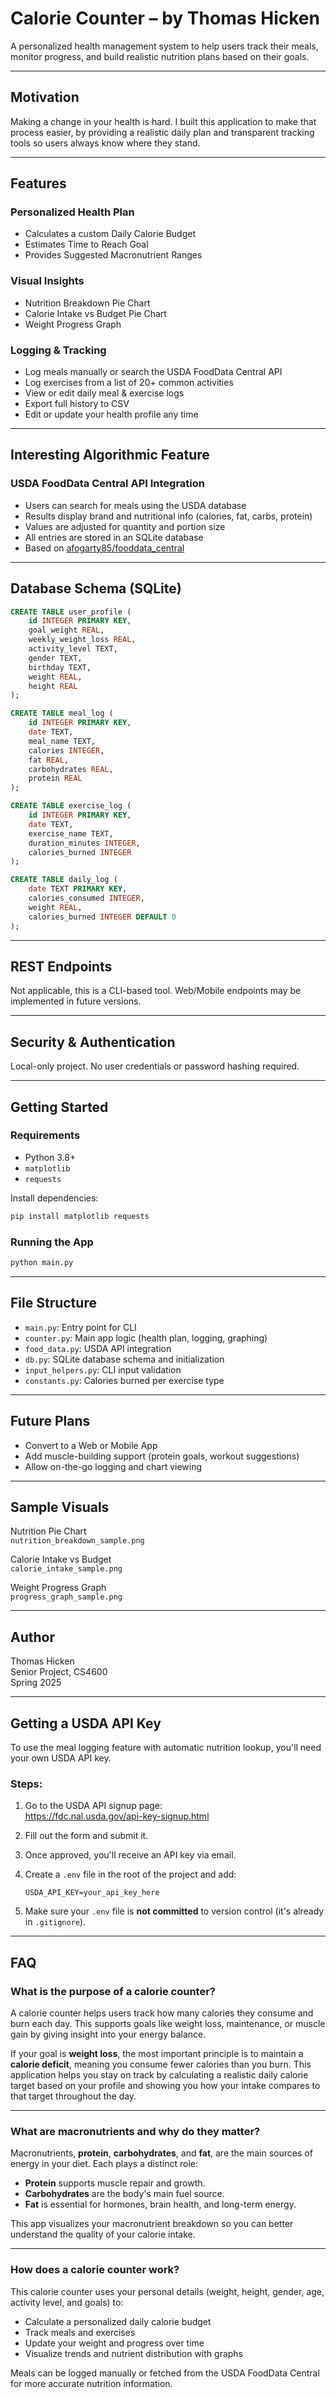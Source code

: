 # Calorie Counter – by Thomas Hicken

A personalized health management system to help users track their meals, monitor progress, and build realistic nutrition plans based on their goals.

---

## Motivation

Making a change in your health is hard. I built this application to make that process easier, by providing a realistic daily plan and transparent tracking tools so users always know where they stand.

---

## Features

### Personalized Health Plan
- Calculates a custom Daily Calorie Budget
- Estimates Time to Reach Goal
- Provides Suggested Macronutrient Ranges

### Visual Insights
- Nutrition Breakdown Pie Chart
- Calorie Intake vs Budget Pie Chart
- Weight Progress Graph

### Logging & Tracking
- Log meals manually or search the USDA FoodData Central API
- Log exercises from a list of 20+ common activities
- View or edit daily meal & exercise logs
- Export full history to CSV
- Edit or update your health profile any time

---

## Interesting Algorithmic Feature

### USDA FoodData Central API Integration
- Users can search for meals using the USDA database
- Results display brand and nutritional info (calories, fat, carbs, protein)
- Values are adjusted for quantity and portion size
- All entries are stored in an SQLite database
- Based on [afogarty85/fooddata_central](https://github.com/afogarty85/fooddata_central)

---

## Database Schema (SQLite)

```sql
CREATE TABLE user_profile (
    id INTEGER PRIMARY KEY,
    goal_weight REAL,
    weekly_weight_loss REAL,
    activity_level TEXT,
    gender TEXT,
    birthday TEXT,
    weight REAL,
    height REAL
);

CREATE TABLE meal_log (
    id INTEGER PRIMARY KEY,
    date TEXT,
    meal_name TEXT,
    calories INTEGER,
    fat REAL,
    carbohydrates REAL,
    protein REAL
);

CREATE TABLE exercise_log (
    id INTEGER PRIMARY KEY,
    date TEXT,
    exercise_name TEXT,
    duration_minutes INTEGER,
    calories_burned INTEGER
);

CREATE TABLE daily_log (
    date TEXT PRIMARY KEY,
    calories_consumed INTEGER,
    weight REAL,
    calories_burned INTEGER DEFAULT 0
);
```

---

## REST Endpoints

Not applicable, this is a CLI-based tool. Web/Mobile endpoints may be implemented in future versions.

---

## Security & Authentication

Local-only project. No user credentials or password hashing required.

---

## Getting Started

### Requirements
- Python 3.8+
- `matplotlib`
- `requests`

Install dependencies:

```bash
pip install matplotlib requests
```

### Running the App

```bash
python main.py
```

---

## File Structure

- `main.py`: Entry point for CLI
- `counter.py`: Main app logic (health plan, logging, graphing)
- `food_data.py`: USDA API integration
- `db.py`: SQLite database schema and initialization
- `input_helpers.py`: CLI input validation
- `constants.py`: Calories burned per exercise type

---

## Future Plans

- Convert to a Web or Mobile App
- Add muscle-building support (protein goals, workout suggestions)
- Allow on-the-go logging and chart viewing

---

## Sample Visuals

Nutrition Pie Chart  
`nutrition_breakdown_sample.png`

Calorie Intake vs Budget  
`calorie_intake_sample.png`

Weight Progress Graph  
`progress_graph_sample.png`

---

## Author

Thomas Hicken  
Senior Project, CS4600  
Spring 2025

---

## Getting a USDA API Key

To use the meal logging feature with automatic nutrition lookup, you'll need your own USDA API key.

### Steps:
1. Go to the USDA API signup page:  
   https://fdc.nal.usda.gov/api-key-signup.html

2. Fill out the form and submit it.

3. Once approved, you'll receive an API key via email.

4. Create a `.env` file in the root of the project and add:
   ```
   USDA_API_KEY=your_api_key_here
   ```

5. Make sure your `.env` file is **not committed** to version control (it's already in `.gitignore`).

---

## FAQ

### What is the purpose of a calorie counter?

A calorie counter helps users track how many calories they consume and burn each day. This supports goals like weight loss, maintenance, or muscle gain by giving insight into your energy balance.

If your goal is **weight loss**, the most important principle is to maintain a **calorie deficit**, meaning you consume fewer calories than you burn. This application helps you stay on track by calculating a realistic daily calorie target based on your profile and showing you how your intake compares to that target throughout the day.

---

### What are macronutrients and why do they matter?

Macronutrients, **protein**, **carbohydrates**, and **fat**, are the main sources of energy in your diet. Each plays a distinct role:
- **Protein** supports muscle repair and growth.
- **Carbohydrates** are the body's main fuel source.
- **Fat** is essential for hormones, brain health, and long-term energy.

This app visualizes your macronutrient breakdown so you can better understand the quality of your calorie intake.

---

### How does a calorie counter work?

This calorie counter uses your personal details (weight, height, gender, age, activity level, and goals) to:
- Calculate a personalized daily calorie budget
- Track meals and exercises
- Update your weight and progress over time
- Visualize trends and nutrient distribution with graphs

Meals can be logged manually or fetched from the USDA FoodData Central for more accurate nutrition information.
